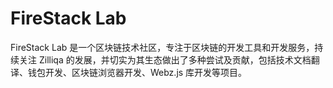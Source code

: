 # FireStack Lab

FireStack Lab 是一个区块链技术社区，专注于区块链的开发工具和开发服务，持续关注 Zilliqa 的发展，并切实为其生态做出了多种尝试及贡献，包括技术文档翻译、钱包开发、区块链浏览器开发、Webz.js 库开发等项目。

